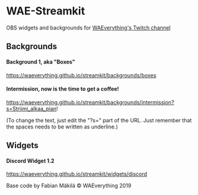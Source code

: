 # WAE-Streamkit
OBS widgets and backgrounds for [WAEverything's Twitch channel](https://twitch.tv/waeverything)

## Backgrounds
#### Background 1, aka "Boxes"
https://waeverything.github.io/streamkit/backgrounds/boxes

#### Intermission, now is the time to get a coffee!
https://waeverything.github.io/streamkit/backgrounds/intermission?s=Striimi_alkaa_pian!

(To change the text, just edit the "?s=" part of the URL. Just remember that the spaces needs to be written as underline.)

## Widgets

#### Discord Widget 1.2
https://waeverything.github.io/streamkit/widgets/discord

Base code by Fabian Mäkilä
© WAEverything 2019
